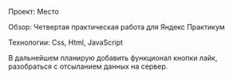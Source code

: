  Проект: Место

 Обзор:
 Четвертая практическая работа для Яндекс Практикум
 
 Технологии: Css, Html, JavaScript

 В дальнейшем планирую добавить функционал кнопки лайк, разобраться с отсыланием данных на сервер. 


